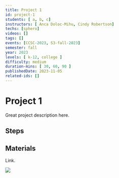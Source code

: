 ```yaml
---
title: Project 1
id: project-1
students: [ a, b, c]
instructors: [ Anca Doloc-Mihu, Cindy Robertson]
techs: [sphero]
videos: []
tags: []
events: [CCSC-2023, S3-fall-2023]
semester: fall
year: 2023
levels: [ k-12, college ] 
difficulty: medium
duration-mins: [ 30, 60, 90 ]
publishedDate: 2023-11-05
related-ids: []
---
```


# Project 1

Great project description here.

## Steps

## Materials

Link.

![](image.jpg)
